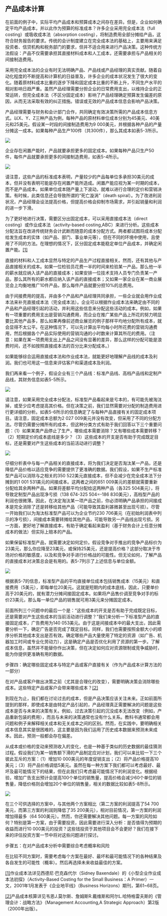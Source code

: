 ## 产品成本计算

在前面的例子中，实际平均产品成本和预算成本之间存在差异。但是，企业如何确定平均产品成本，并以此作为预算的标准成本？许多企业采用完全成本法（full costing）或吸收成本法（absorption costing），将制造费用全部分摊给产品，这符合财务报告的要求。传统的会计制度建立在完全成本法的基础上，主要用来满足投资者、信贷机构和税务部门的要求，但并不适合用来进行产品决策。这种传统方法假设：产品不仅需要承担其直接材料成本和人工成本，还需要承担与产品相关的间接制造费用。

采用完全成本法的企业有时无法明确产品、产品线或产品经理的真实贡献。随着自动化程度的不断提高和计算机的日益普及，许多企业的成本状况发生了很大的变化。随着原材料成本比重的逐步下降和固定成本比重的不断上升，不同生产水平的相对影响日趋严重。虽然产品经理需要分担企业的日常费用支出，以维持企业的正常运转，但完全成本法（不区分固定成本）影响了产品经理确定预算发生偏差的原因，从而无法采取有效的纠正措施。错误或无效的产品成本信息会影响产品决策。

产品经理需要与财务和会计部门合作，共同确定有效决策所需的产品成本信息方式。以X、Y、Z三种产品为例，每种产品的原材料单位成本分别为45美元、40美元和25美元。假设某一时段的间接制造费用为9 000美元，并根据各种产品的产量分摊这一成本。如果每种产品生产100件（共300件），那么其成本如表5-3所示。

![](images/image01247_jpeg)

企业存在闲置产能时，产品就要承担更多的固定成本。如果每种产品只生产50件，每件产品就要承担更多的间接制造费用，如表5-4所示。

![](images/image01248_jpeg)

请注意，这些产品的标准成本表明，产量较少的产品每单位多承担30美元的成本，但并没有表明可能是存在闲置产能所造成。闲置产能应视为某一时期的成本，而不是产品成本。如果单位成本随产量上下波动，就难以进行合理的定价和营销决策。有时候，此类信息还会导致所谓的“死亡漩涡”（death spiral）。为了改进利润状况，产品经理会设法提高价格，但提高价格会抑制市场需求，并引起销量和利润的进一步下滑。

为了更好地进行决策，需要区分出固定成本，可以采用直接成本法（direct costing）或作业成本法（activity-based costing,ABC）来进行分析。这些成本分配法旨在改进传统财务会计武断而随意的成本分配方式。两者都试图将成本分配给发生成本的实体（如产品、部门、事业单元等），但在不同的环境中使用，且使用了不同的方法。在理想的情况下，区分固定成本能稳定单位产品成本，并确定闲置产能。[[1]](part0065.xhtml#ch1-back)

直接的材料和人工成本显然与特定的产品生产过程直接相关。然而，还有其他与产品直接相关的成本。如果一位检验员花费一半的时间来检验某一产品，那么他一半的薪水就应纳入该产品的直接成本；如果安排一位技术支持人员专门负责某一产品，那么其所有的薪水都应纳入该产品的直接成本；又如果一家企业在某一商业展览会上均衡地推广10件产品，那么每件产品就要分担10%的总费用。

由于间接费用的提高，并由多个产品和产品经理共同承担，一些企业就会用作业成本法来补充直接成本法（完全成本法）。企业可以根据作业成本法来确定由不同的产品和产品经理引起的活动，并利用这些信息来分配这些活动的成本。例如，如果有一项重要的费用支出是营销沟通费用，而企业在推广某些产品上所花的努力明显要比其他产品多，那么如果再像前述商业展览的例子那样平均地分配所有成本，就会显得不太公平。在这种情况下，可以先计算出平均每小时所花费的营销沟通费用，然后根据各个产品实际使用的营销沟通的小时数来计算其所花的费用。（注意：如果在某一项费用支出上产品之间没有显著的差异，那么这样的分配可能是浪费时间，还不如按照直接成本法的百分比来分配成本。）

如果能够综合运用直接成本法和作业成本法，就能更好地理解产品线的成本及利润。我们也可用这一信息来评估客户和渠道成本及利润。

我们再来看一个例子，假设企业有三个产品线：标准产品线、高档产品线和定制产品线，其财务信息如表5-5所示。

![](images/image01249_jpeg)

请注意，如果采用完全成本分配法，标准型产品看起来是亏本的，有可能先被淘汰掉，或至少应考虑提高其价格。但在决策之前，我们显然需要对分配的制造费用进行更详细的分析。如表5-6所示的信息确定了与每种产品直接有关的固定成本项目。请注意，固定成本总额为2 027 009美元并没有改变，但采用了不同的分配方法。尽管仍需要分摊所有的成本，但这种分类方式有助于我们回答以下三个重要问题：（1）如果某类产品停止了生产，哪些成本需要消除？又有哪些成本需要转移？（2）短期定价的成本底线是多少？（3）这些成本的开支是否有助于完成既定目标，还是需要对产生这些成本的当前活动进行调整？

![](images/image01250_jpeg)

仔细分析表中与每一产品相关的直接成本，将为我们决定是否淘汰某一产品，还是降低产品价格以适应竞争的需要提供了更准确的数据。我们假设，如果不生产标准型产品可以消除与之相关的350 522美元直接成本，但不会减少在完全成本法下分摊到的1 001 531美元的间接成本。这两者之间的651 009美元的差额就需要重新分配给其余两种产品。如果将差额平均分配给这两种产品（各325 504美元），将导致定制型产品出现净亏损（138 674-325 504=-186 830美元），高档型产品的利润也很微薄。因此，在决定淘汰某一项产品之前，你必须明确产品承担的间接成本是完全消除了还是转移给其他产品（可能导致其盈利甚微甚至出现亏损）。尽管一开始我们以为淘汰标准型产品可以为企业节约230 706美元（在初始利润表中列示的净亏损），间接成本需要转摊给其他产品，可能导致另一产品线出现亏损。另一方面，更好地了解直接成本，有助于确定看起来盈利（基于财务会计上任意分摊成本的做法）但实际上赔本的产品。

如果保留标准型产品，就需要决定如何定价。假设竞争对手推出的竞争产品标价为23美元，那么你应降至23美元，或保持25美元，还是提高价格？这部分取决于市场对价格的敏感度，以及和竞争对手进行价格战的可能性。但无论如何，了解产品的直接成本对决策总会是有用的。表5-7列示了上述信息与单位金额。

![](images/image01251_jpeg)

根据表5-7的信息，标准型产品的平均直接单位成本包括销售成本（15美元）和直接费用（5美元），即每单位20美元。这就是短期内的成本底线，因此，只要单价高于20美元的，就有潜力分摊间接固定成本。如果将产品售价调至竞争对手的标价23美元，那么每一单位产品的销售就可用3美元来分摊固定成本。

前面所列三个问题中的最后一个是：“这些成本的开支是否有助于完成既定目标，还是需要对产生这些成本的当前活动进行调整？”我们来分析一下标准型产品的直接固定成本，广告费用为140 053美元。由于这是间接成本中的最大支出，因此需要分析一下，确定广告是否完成了既定目标。同样，我们也需要按照金额大小的顺序分析其他成本支出是否有效。确定哪些产品大量使用了特定的资源（如广告、机器加工时间或专业化劳动力），这是确定产品是否优化利用了资源的第一步。了解成本信息，虽然并不能替你作出决策，但在决定如何应对资源限制或竞争威胁时，能为你提供更准确有用的数据。

步骤四：确定哪些固定成本与特定产品或客户直接有关（作为产品成本计算方法的一部分）

在对产品或客户做出决策之前（尤其是合理化的改变），需要明确决策会消除哪些成本。这些特定产品或客户会带来哪些成本？[[2]](part0065.xhtml#ch2-back)

到现在为止，我们都在讨论过去的成本，但是产品决策应该关注未来。正如前面所提到的那样，即使成本是由特定产品引起的，产品经理真正需要解决的问题是这些成本是否与未来的决策有关。例如，过去决策引起的沉没成本无法改变（例如，产品重新包装的费用），而且与未来的决策通常也没有什么关系。教科书通常都会用问题和例子来解释相关成本和无关成本之间的区别。然而，在实践中，要明确相关成本信息其实是很困难的，这主要是因为我们运用了历史成本数据来预测未来成本。因此，预测一般都会存在偏差。

从成本或价格的变动来预测收入的变化，也是一种基于类似的历史数据的最佳猜测过程。假设我们为某一销售额下滑的产品制定应对计划，我们可以来比较一下三个彼此互斥的方案：（1）增加10 000美元的年度促销支出；（2）将产品价格提高10美元；（3）将产品价格调低5美元。虽然在每一种方案下我们都可以考虑最好、最坏及最可能情况下的结果，但在此我们只考虑最可能情况下的利润变化。根据经验，增加广告支出预计会提高100个单位的销售量，提高价格会减少60个单位的销售量，降低价格则会增加20个单位的销售量，相关的数据比较如表5-8所示。

![](images/image01252_jpeg)

在三个可供选择的方案中，与其他两个方案相比（第二方案的利润提高了54 700美元，而第三方案的利润则降低了35 200美元），相对目前情况，第一方案的利润增加得最多（64 500美元）。然而，你还需要解决其他问题。每一方案的风险如何？特别是第一方案，由于需要投资，因此需要进行深入分析：是否值得为预期的收益而进行10 000美元的投资？这些钱投资于其他项目会不会更好？我们在接下来的评估投资方案一节中将对这些问题进行探讨。

步骤五：在对产品成本分析中需要综合考虑概率和风险

在比较不同方案时，需要考虑每个方案在最好、最坏和最可能情况下的各种结果及各自发生的可能性（概率）。然后再选择未来收益最佳的方案。

[[1]](part0065.xhtml#ch1)作业成本法详见西德尼·巴克森代尔（Sidney Baxendale）的《小型企业作业成本法初探》（Activity-Based Costing for the Small Business：A Primer）一文，2001年1月发表于《企业地平线》（Business Horizons）期刊，第61~68页。

[[2]](part0065.xhtml#ch2)产品成本核算详见韦恩J.莫尔斯、詹姆斯R.戴维斯和阿尔L.哈特格雷夫斯的《管理会计：战略方法》（Management Accounting,A Strategic Approach）第2版（2000年出版）。
